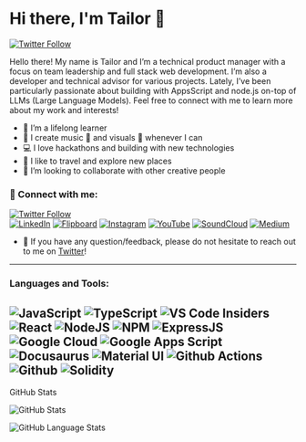# Hi there, I'm Tailor 👋

[![Twitter Follow](https://img.shields.io/twitter/follow/tailorvj?color=%234682B4&logo=twitter&style=for-the-badge)](https://twitter.com/intent/follow?original_referer=https%3A%2F%2Fgithub.com%2Fgmickel&screen_name=tailorvj)

Hello there! My name is Tailor and I’m a technical product manager with a focus on team leadership and full stack web development. I’m also a developer and technical advisor for various projects. Lately, I’ve been particularly passionate about building with AppsScript and node.js on-top of LLMs (Large Language Models). Feel free to connect with me to learn more about my work and interests!

- 🌱 I’m a lifelong learner
- 🎸 I create music 🎹 and visuals 🎨 whenever I can
- 💻 I love hackathons and building with new technologies
- 🛫 I like to travel and explore new places
- 👯 I’m looking to collaborate with other creative people

### 🤝 Connect with me:

[![Twitter Follow](https://img.shields.io/twitter/follow/tailorvj?color=%234682B4&logo=twitter&style=for-the-badge)](https://twitter.com/intent/follow?original_referer=https%3A%2F%2Fgithub.com%2Fgmickel&screen_name=tailorvj)   
[![LinkedIn](https://img.shields.io/badge/linkedin-%230077B5.svg?style=for-the-badge&logo=linkedin&logoColor=white)](https://www.linkedin.com/in/asaf-pr/)
[![Flipboard](https://img.shields.io/badge/Flipboard-12100E?style=for-the-badge&logo=flipboard&logoColor=white)](https://flipboard.com/@tailorvj)
[![Instagram](https://img.shields.io/badge/Instagram-12100E?style=for-the-badge&logo=instagram&logoColor=white)](https://www.instagram.com/tailorvj/)
[![YouTube](https://img.shields.io/badge/YouTube-12100E?style=for-the-badge&logo=youtube&logoColor=white)](https://www.youtube.com/channel/UCi8_Vn7GayL5i_VHy-CeskA)
[![SoundCloud](https://img.shields.io/badge/SoundCloud-12100E?style=for-the-badge&logo=soundcloud&logoColor=white)](https://soundcloud.com/tailorvj)
[![Medium](https://img.shields.io/badge/Medium-12100E?style=for-the-badge&logo=medium&logoColor=white)](https://medium.com/tailorvj)



- 💬 If you have any question/feedback, please do not hesitate to reach out to me on [Twitter](https://twitter.com/tailorvj)!

---

### Languages and Tools:

![JavaScript](https://img.shields.io/badge/javascript-%23323330.svg?style=for-the-badge&logo=javascript&logoColor=%23F7DF1E)
![TypeScript](https://img.shields.io/badge/typescript-%23007ACC.svg?style=for-the-badge&logo=typescript&logoColor=white)
![VS Code Insiders](https://img.shields.io/badge/VS%20Code%20Insiders-35b393.svg?style=for-the-badge&logo=visual-studio-code&logoColor=white)
![React](https://img.shields.io/badge/react-%2320232a.svg?style=for-the-badge&logo=react&logoColor=%2361DAFB)
![NodeJS](https://img.shields.io/badge/node.js-6DA55F?style=for-the-badge&logo=node.js&logoColor=white)
![NPM](https://img.shields.io/npm/l/express?color=red&label=NPM&logo=npm&style=for-the-badge)
![ExpressJS](https://img.shields.io/badge/express.js-404D59?style=for-the-badge)
![Google Cloud](https://img.shields.io/badge/Google%20Cloud-4285F4?style=for-the-badge&logo=google-cloud&logoColor=white)
![Google Apps Script](https://img.shields.io/badge/Google%20Apps%20Script-4285F4?style=for-the-badge&logo=google-cloud&logoColor=white)
![Docusaurus](https://img.shields.io/badge/Docusaurus-2E2E2E?style=for-the-badge&logo=docusaurus&logoColor=white)
![Material UI](https://img.shields.io/badge/Material%20UI-0081CB?style=for-the-badge&logo=material-ui&logoColor=white)
![Github Actions](https://img.shields.io/badge/Github%20Actions-2088FF?style=for-the-badge&logo=github-actions&logoColor=white)
![Github](https://img.shields.io/badge/Github-181717?style=for-the-badge&logo=github&logoColor=white)
![Solidity](https://img.shields.io/badge/Solidity-181717?style=for-the-badge&logo=solidity&logoColor=white)
---

GitHub Stats

![GitHub Stats](https://github-readme-stats.vercel.app/api?username=tailorvj&show_icons=true&hide_border=false&theme=tokyonight&count_private=true)

![GitHub Language Stats](https://github-readme-stats.vercel.app/api/top-langs/?username=tailorvj&show_icons=true&hide_border=false&theme=tokyonight&count_private=true)
